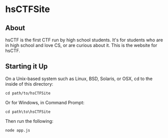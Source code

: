 hsCTFSite
=====

About
-----
hsCTF is the first CTF run by high school students. It's for students who are in high school and love CS, or are curious about it. This is the website for hsCTF.

Starting it Up
--------------
On a Unix-based system such as Linux, BSD, Solaris, or OSX, cd to the inside of this directory:

```shell
cd path/to/hsCTFSite
```
Or for Windows, in Command Prompt:
```shell
cd path\to\hsCTFSite
```

Then run the following:
```shell
node app.js
```
